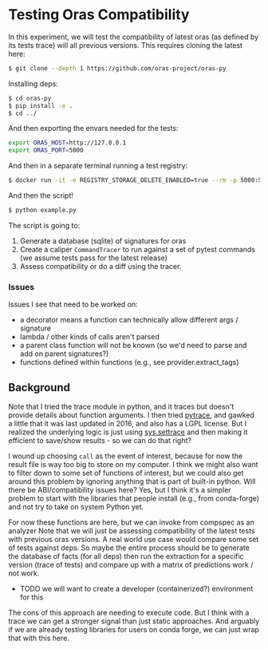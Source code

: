 # Testing Oras Compatibility

In this experiment, we will test the compatibility of latest oras (as defined by its tests trace)
will all previous versions. This requires cloning the latest here:

```bash
$ git clone --depth 1 https://github.com/oras-project/oras-py
```
Installing deps:

```bash
$ cd oras-py
$ pip install -e .
$ cd ../
```

And then exporting the envars needed for the tests:

```bash
export ORAS_HOST=http://127.0.0.1
export ORAS_PORT=5000
```

And then in a separate terminal running a test registry:
```bash
$ docker run -it -e REGISTRY_STORAGE_DELETE_ENABLED=true --rm -p 5000:5000 ghcr.io/oras-project/registry:latest
```
And then the script!

```bash
$ python example.py
```

The script is going to:

1. Generate a database (sqlite) of signatures for oras
2. Create a caliper `CommandTracer` to run against a set of pytest commands (we assume tests pass for the latest release)
3. Assess compatibility or do a diff using the tracer.

### Issues

Issues I see that need to be worked on:

- a decorator means a function can technically allow different args / signature
- lambda / other kinds of calls aren't parsed
- a parent class function will not be known (so we'd need to parse and add on parent signatures?)
- functions defined within functions (e.g., see provider.extract_tags)

## Background

Note that I tried the trace module in python, and it traces but doesn't provide details about function arguments.
I then tried [pytrace](https://github.com/alonho/pytrace), and gawked a little that it was last updated in 2016, and also
has a LGPL license. But I realized the underlying logic is just using [sys.settrace](https://docs.python.org/3/library/sys.html#sys.settrace)
and then making it efficient to save/show results - so we can do that right?

I wound up choosing `call` as the event of interest, because for now the result file is way too big to store
on my computer. I think we might also want to filter down to some set of functions of interest, but we could
also get around this problem by ignoring anything that is part of built-in python. Will there be ABI/compatibility
issues here? Yes, but I think it's a simpler problem to start with the libraries that people install (e.g.,
from conda-forge) and not try to take on system Python yet.

For now these functions are here, but we can invoke from compspec as an analyzer
Note that we will just be assessing compatibility of the latest tests with previous oras versions.
A real world use case would compare some set of tests against deps.
So maybe the entire process should be to generate the database of facts (for all deps)
then run the extraction for a specific version (trace of tests)
and compare up with a matrix of predictions work / not work.

- TODO we will want to create a developer (containerized?) environment for this

The cons of this approach are needing to execute code. But I think with a trace we can get a stronger
signal than just static approaches. And arguably if we are already testing libraries for users on conda
forge, we can just wrap that with this here.
